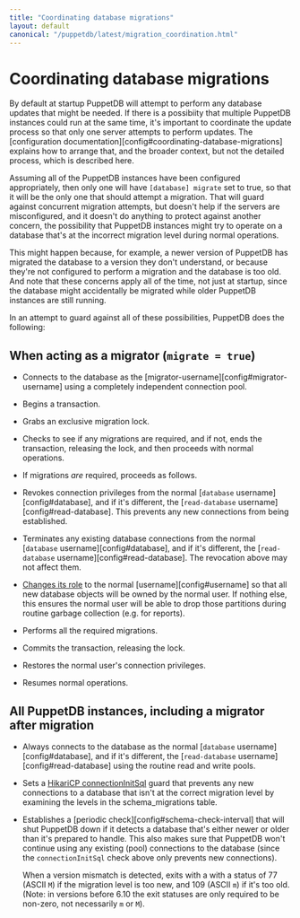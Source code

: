 ```yaml
---
title: "Coordinating database migrations"
layout: default
canonical: "/puppetdb/latest/migration_coordination.html"
---
```

# Coordinating database migrations

[config]: ./configure.markdown

By default at startup PuppetDB will attempt to perform any database
updates that might be needed.  If there is a possibiity that multiple
PuppetDB instances could run at the same time, it's important to
coordinate the update process so that only one server attempts to perform
updates.  The [configuration documentation][config#coordinating-database-migrations]
explains how to arrange that, and the broader context, but not the
detailed process, which is described here.

Assuming all of the PuppetDB instances have been configured
appropriately, then only one will have `[database] migrate` set to
true, so that it will be the only one that should attempt a migration.
That will guard against concurrent migration attempts, but doesn't
help if the servers are misconfigured, and it doesn't do anything to
protect against another concern, the possibility that PuppetDB
instances might try to operate on a database that's at the incorrect
migration level during normal operations.

This might happen because, for example, a newer version of PuppetDB
has migrated the database to a version they don't understand, or
because they're not configured to perform a migration and the database
is too old.  And note that these concerns apply all of the time, not
just at startup, since the database might accidentally be migrated
while older PuppetDB instances are still running.

In an attempt to guard against all of these possibilities, PuppetDB
does the following:

When acting as a migrator (`migrate = true`)
-------------------------------------------------

* Connects to the database as the
  [migrator-username][config#migrator-username] using a completely
  independent connection pool.

* Begins a transaction.

* Grabs an exclusive migration lock.

* Checks to see if any migrations are required, and if not, ends the
  transaction, releasing the lock, and then proceeds with normal
  operations.

* If migrations *are* required, proceeds as follows.

* Revokes connection privileges from the normal
  [`database` username][config#database], and if it's different, the
  [`read-database` username][config#read-database].  This prevents any
  new connections from being established.

* Terminates any existing database connections from the normal
  [`database` username][config#database], and if it's different, the
  [`read-database` username][config#read-database].  The revocation
  above may not affect them.

* [Changes its role](https://www.postgresql.org/docs/11/sql-set-role.html)
   to the normal [username][config#username] so that all new database objects
   will be owned by the normal user.  If nothing else, this ensures
   the normal user will be able to drop those partitions during
   routine garbage collection (e.g. for reports).

* Performs all the required migrations.

* Commits the transaction, releasing the lock.

* Restores the normal user's connection privileges.

* Resumes normal operations.

All PuppetDB instances, including a migrator after migration
------------------------------------------------------------

* Always connects to the database as the normal
  [`database` username][config#database], and if it's different, the
  [`read-database` username][config#read-database] using the routine
  read and write pools.

* Sets a [HikariCP connectionInitSql](https://github.com/brettwooldridge/HikariCP#infrequently-used)
  guard that prevents any new connections to a database that isn't at
  the correct migration level by examining the levels in the
  schema_migrations table.

* Establishes a [periodic check][config#schema-check-interval] that
  will shut PuppetDB down if it detects a database that's either newer
  or older than it's prepared to handle.  This also makes sure that
  PuppetDB won't continue using any existing (pool) connections to the
  database (since the `connectionInitSql` check above only prevents
  new connections).

  When a version mismatch is detected, exits with a with a status of
  77 (ASCII `M`) if the migration level is too new, and 109 (ASCII
  `m`) if it's too old.  (Note: in versions before 6.10 the exit
  statuses are only required to be non-zero, not necessarily `m` or
  `M`).
